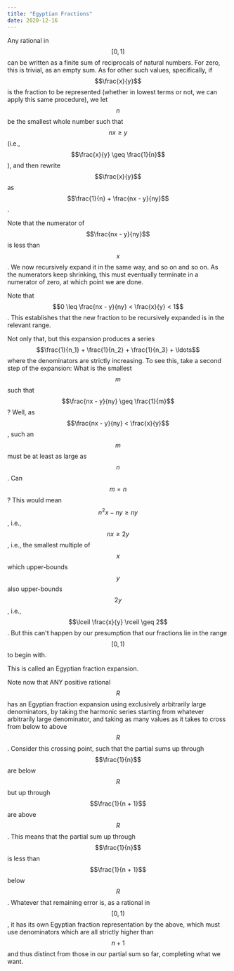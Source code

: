 ```yaml
---
title: "Egyptian Fractions"
date: 2020-12-16
---
```


Any rational in $$[0, 1)$$ can be written as a finite sum of reciprocals of natural numbers. For zero, this is trivial, as an empty sum. As for other such values, specifically, if $$\frac{x}{y}$$ is the fraction to be represented (whether in lowest terms or not, we can apply this same procedure), we let $$n$$ be the smallest whole number such that $$nx \geq y$$ (i.e., $$\frac{x}{y} \geq \frac{1}{n}$$), and then rewrite $$\frac{x}{y}$$ as $$\frac{1}{n} + \frac{nx - y}{ny}$$.

Note that the numerator of $$\frac{nx - y}{ny}$$ is less than $$x$$. We now recursively expand it in the same way, and so on and so on. As the numerators keep shrinking, this must eventually terminate in a numerator of zero, at which point we are done.

Note that $$0 \leq \frac{nx - y}{ny} < \frac{x}{y} < 1$$. This establishes that the new fraction to be recursively expanded is in the relevant range.

Not only that, but this expansion produces a series $$\frac{1}{n_1} + \frac{1}{n_2} + \frac{1}{n_3} + \ldots$$ where the denominators are strictly increasing. To see this, take a second step of the expansion: What is the smallest $$m$$ such that $$\frac{nx - y}{ny} \geq \frac{1}{m}$$? Well, as $$\frac{nx - y}{ny} < \frac{x}{y}$$, such an $$m$$ must be at least as large as $$n$$. Can $$m = n$$? This would mean $$n^2x - ny \geq ny$$, i.e., $$nx \geq 2y$$, i.e., the smallest multiple of $$x$$ which upper-bounds $$y$$ also upper-bounds $$2y$$, i.e., $$\lceil \frac{x}{y} \rceil \geq 2$$. But this can't happen by our presumption that our fractions lie in the range $$[0, 1)$$ to begin with.

This is called an Egyptian fraction expansion.

Note now that ANY positive rational $$R$$ has an Egyptian fraction expansion using exclusively arbitrarily large denominators, by taking the harmonic series starting from whatever arbitrarily large denominator, and taking as many values as it takes to cross from below to above $$R$$. Consider this crossing point, such that the partial sums up through $$\frac{1}{n}$$ are below $$R$$ but up through $$\frac{1}{n + 1}$$ are above $$R$$. This means that the partial sum up through $$\frac{1}{n}$$ is less than $$\frac{1}{n + 1}$$ below $$R$$. Whatever that remaining error is, as a rational in $$[0, 1)$$, it has its own Egyptian fraction representation by the above, which must use denominators which are all strictly higher than $$n + 1$$ and thus distinct from those in our partial sum so far, completing what we want.